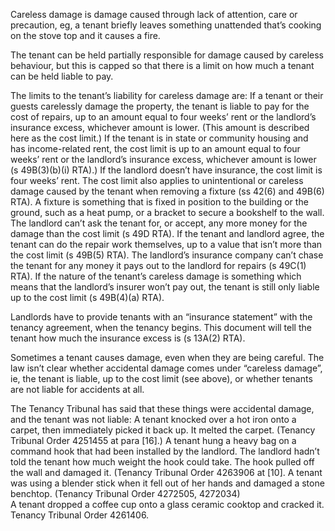 Careless damage is damage caused through lack of attention, care or precaution, eg, a tenant briefly leaves something unattended that’s cooking on the stove top and it causes a fire.

The tenant can be held partially responsible for damage caused by careless behaviour, but this is capped so that there is a limit on how much a tenant can be held liable to pay.

The limits to the tenant’s liability for careless damage are: 
If a tenant or their guests carelessly damage the property, the tenant is liable to pay for the cost of repairs, up to an amount equal to four weeks’ rent or the landlord’s insurance excess, whichever amount is lower. (This amount is described here as the cost limit.) 
If the tenant is in state or community housing and has income-related rent, the cost limit is up to an amount equal to four weeks’ rent or the landlord’s insurance excess, whichever amount is lower (s 49B(3)(b)(i) RTA).) 
If the landlord doesn’t have insurance, the cost limit is four weeks’ rent. 
The cost limit also applies to unintentional or careless damage caused by the tenant when removing a fixture (ss 42(6) and 49B(6) RTA). A fixture is something that is fixed in position to the building or the ground, such as a heat pump, or a bracket to secure a bookshelf to the wall.
The landlord can’t ask the tenant for, or accept, any more money for the damage than the cost limit (s 49D RTA).
If the tenant and landlord agree, the tenant can do the repair work themselves, up to a value that isn’t more than the cost limit (s 49B(5) RTA). 
The landlord’s insurance company can’t chase the tenant for any money it pays out to the landlord for repairs (s 49C(1) RTA). If the nature of the tenant’s careless damage is something which means that the landlord’s insurer won’t pay out, the tenant is still only liable up to the cost limit (s 49B(4)(a) RTA).  

Landlords have to provide tenants with an “insurance statement” with the tenancy agreement, when the tenancy begins. This document will tell the tenant how much the insurance excess is (s 13A(2) RTA).

Sometimes a tenant causes damage, even when they are being careful. The law isn’t clear whether accidental damage comes under “careless damage”, ie, the tenant is liable, up to the cost limit (see above), or whether tenants are not liable for accidents at all.   

The Tenancy Tribunal has said that these things were accidental damage, and the tenant was not liable:
A tenant knocked over a hot iron onto a carpet, then immediately picked it back up. It melted the carpet. (Tenancy Tribunal Order 4251455 at para [16].)
A tenant hung a heavy bag on a command hook that had been installed by the landlord. The landlord hadn’t told the tenant how much weight the hook could take. The hook pulled off the wall and damaged it. (Tenancy Tribunal Order 4263906 at [10].
A tenant was using a blender stick when it fell out of her hands and damaged a stone benchtop. (Tenancy Tribunal Order 4272505, 4272034)  
A tenant dropped a coffee cup onto a glass ceramic cooktop and cracked it. Tenancy Tribunal Order 4261406.

